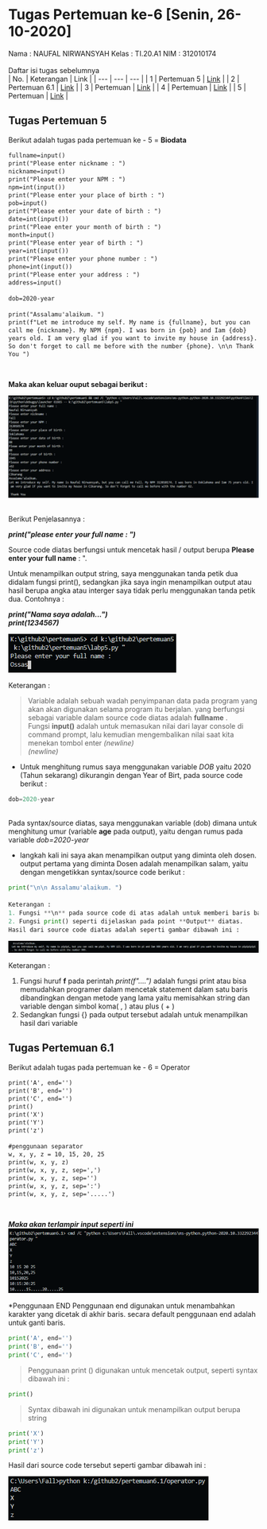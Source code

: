 # Tugas Pertemuan ke-6 [Senin, 26-10-2020]
Nama : NAUFAL NIRWANSYAH
Kelas : TI.20.A1
NIM : 312010174
<br>
<br>
Daftar isi tugas sebelumnya<br>
| No. | Keterangan | Link |
| --- | --- | --- |
| 1 | Pertemuan 5 | [Link](#tugas-pertemuan-5) |
| 2 | Pertemuan 6.1 | [Link](#tugas-pertemuan-6.1) |
| 3 | Pertemuan | [Link](https://...) |
| 4 | Pertemuan | [Link](https://...) |
| 5 | Pertemuan | [Link](https://...) |
<br>

## Tugas Pertemuan 5
Berikut adalah tugas pada pertemuan ke - 5 = **Biodata**
<br>

```print("Please enter your full name : ")
fullname=input()
print("Please enter nickname : ")
nickname=input()
print("Please enter your NPM : ")
npm=int(input())
print("Please enter your place of birth : ")
pob=input()
print("Please enter your date of birth : ")
date=int(input())
print("Pleae enter your month of birth : ")
month=input()
print("Please enter year of birth : ")
year=int(input())
print("Please enter your phone number : ")
phone=int(input())
print("Please enter your address : ")
address=input()

dob=2020-year

print("Assalamu'alaikum. ")
print(f"Let me introduce my self. My name is {fullname}, but you can call me {nickname}. My NPM {npm}. I was born in {pob} and Iam {dob} years old. I am very glad if you want to invite my house in {address}. So don't forget to call me before with the number {phone}. \n\n Thank You ")

```
<br>

**Maka akan keluar ouput sebagai berikut :**

![P5](pertemuan5/p5.png)

<br>
Berikut Penjelasannya :


***print("please enter your full name : ")***

Source code diatas berfungsi untuk mencetak hasil / output berupa **Please enter your full name** : ".

Untuk menampilkan output string, saya menggunakan tanda petik dua didalam fungsi print(),
sedangkan jika saya ingin menampilkan output atau hasil berupa angka atau interger saya tidak perlu menggunakan tanda petik dua. Contohnya : <br>

***print("Nama saya adalah...")***
<br>***print(1234567)***

![P5](pertemuan5/sample.png)

Keterangan : <br> 
>Variable adalah sebuah wadah penyimpanan data pada program yang akan akan digunakan selama program itu berjalan. yang berfungsi sebagai variable dalam source code diatas adalah **fullname** . <br>
>Fungsi **input()** adalah untuk memasukan nilai dari layar console di command prompt, lalu kemudian mengembalikan nilai saat kita menekan tombol enter *(newline)*<br> 
 *(newline)*<br>

 * Untuk menghitung rumus saya menggunakan variable *DOB* yaitu 2020 (Tahun sekarang) dikurangin dengan Year of Birt, pada source code berikut :<br>
``` python
dob=2020-year
```
<br> Pada syntax/source diatas, saya menggunakan variable (dob) dimana untuk menghitung umur (variable **age** pada output), yaitu dengan rumus pada variable *dob=2020-year*
<br>

* langkah kali ini saya akan menampilkan output yang diminta oleh dosen.<br>
output pertama yang diminta Dosen adalah menampilkan salam, yaitu dengan mengetikkan syntax/source code berikut :
``` python
print("\n\n Assalamu'alaikum. ")

Keterangan :
1. Fungsi **\n** pada source code di atas adalah untuk memberi baris baru / enter / *(newline)*
2. Fungsi print() seperti dijelaskan pada point **Output** diatas.
Hasil dari source code diatas adalah seperti gambar dibawah ini :
```
![P5](pertemuan5/sample2.png) <br>

Keterangan : 
1. Fungsi huruf **f** pada perintah *print(f"....")* adalah fungsi print atau bisa memudahkan programer dalam mencetak statement dalam satu baris dibandingkan dengan metode yang lama yaitu memisahkan string dan variable dengan simbol koma( , ) atau plus ( + )<br>
2. Sedangkan fungsi {} pada output tersebut adalah untuk menampilkan hasil dari variable<br>


## Tugas Pertemuan 6.1
Berikut adalah tugas pada pertemuan ke - 6 = Operator
<br>

```#penggunaan end
print('A', end='')
print('B', end='')
print('C', end='')
print()
print('X')
print('Y')
print('z')

#penggunaan separator
w, x, y, z = 10, 15, 20, 25
print(w, x, y, z)
print(w, x, y, z, sep=',')
print(w, x, y, z, sep='')
print(w, x, y, z, sep=':')
print(w, x, y, z, sep='.....')
```
<br>

***Maka akan terlampir input seperti ini***
![P6-1](pertemuan6.1/p6-1.png) <br>

*Penggunaan END
Penggunaan end digunakan untuk menambahkan karakter yang dicetak di akhir baris. secara default penggunaan end adalah untuk ganti baris.  
``` python
print('A', end='')
print('B', end='')
print('C', end='')
```
> Penggunaan print () digunakan untuk mencetak output, seperti syntax dibawah ini :

``` python
print()
```
>Syntax dibawah ini digunakan untuk menampilkan output berupa string
``` python
print('X')
print('Y')
print('z')
```
Hasil dari source code tersebut seperti gambar dibawah ini :<br>

![P6-1](pertemuan6.1/sample2.png)